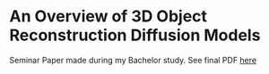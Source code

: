 An Overview of 3D Object Reconstruction Diffusion Models
==============
Seminar Paper made during my Bachelor study. See final PDF [here](main.pdf)
